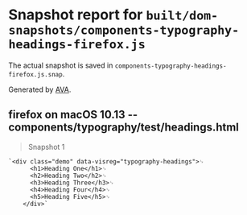 # Snapshot report for `built/dom-snapshots/components-typography-headings-firefox.js`

The actual snapshot is saved in `components-typography-headings-firefox.js.snap`.

Generated by [AVA](https://ava.li).

## firefox on macOS 10.13 -- components/typography/test/headings.html

> Snapshot 1

    `<div class="demo" data-visreg="typography-headings">␊
          <h1>Heading One</h1>␊
          <h2>Heading Two</h2>␊
          <h3>Heading Three</h3>␊
          <h4>Heading Four</h4>␊
          <h5>Heading Five</h5>␊
        </div>`
